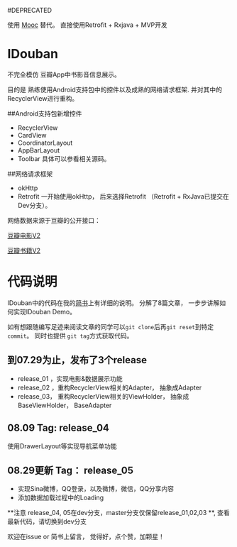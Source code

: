#DEPRECATED

使用 [Mooc](https://github.com/tancolo/MOOC/tree/master/android-mvp/IDouban) 替代。
直接使用Retrofit + Rxjava + MVP开发

# IDouban
不完全模仿 豆瓣App中书影音信息展示。

目的是 熟练使用Android支持包中的控件以及成熟的网络请求框架. 并对其中的RecyclerView进行重构。

##Android支持包新增控件
- RecyclerView
- CardView
- CoordinatorLayout
- AppBarLayout
- Toolbar
具体可以参看相关源码。

##网络请求框架
- okHttp
- Retrofit
一开始使用okHttp， 后来选择Retrofit （Retrofit + RxJava已提交在Dev分支）。

网络数据来源于豆瓣的公开接口：

[豆瓣电影V2](https://developers.douban.com/wiki/?title=movie_v2)

[豆瓣书籍V2](https://developers.douban.com/wiki/?title=book_v2)

# 代码说明
IDouban中的代码在我的[简书](http://www.jianshu.com/p/98399b00ae78)上有详细的说明。
分解了8篇文章， 一步步讲解如何实现IDouban Demo。

如有想跟随编写足迹来阅读文章的同学可以`git clone`后再`git reset`到特定`commit`。 同时也提供 `git tag`方式获取代码。

## 到07.29为止，发布了3个release
- release_01 ，实现电影&数据展示功能
- release_02 ，重构RecyclerView相关的Adapter， 抽象成Adapter
- release_03， 重构RecyclerView相关的ViewHolder， 抽象成BaseViewHolder， BaseAdapter

## 08.09 Tag: release_04
使用DrawerLayout等实现导航菜单功能

## 08.29更新 Tag： release_05 
- 实现Sina微博，QQ登录，以及微博，微信，QQ分享内容
- 添加数据加载过程中的Loading

**注意 release_04, 05在dev分支，master分支仅保留release_01,02,03 **, 查看最新代码，请切换到dev分支

欢迎在issue or 简书上留言， 觉得好，点个赞，加颗星！
